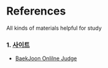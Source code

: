 # References

All kinds of materials helpful for study


### 1. [사이트]()
- [BaekJoon Onlilne Judge](https://www.acmicpc.net/)
